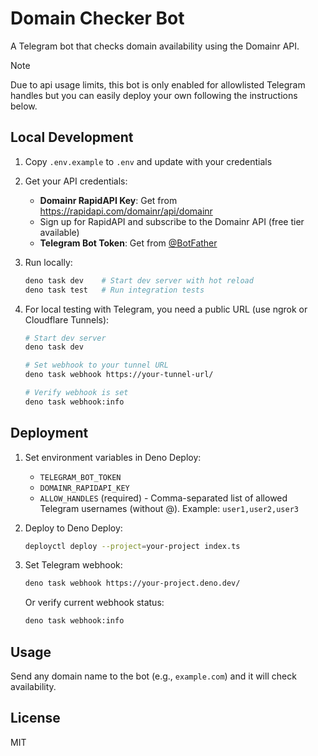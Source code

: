 # Domain Checker Bot

A Telegram bot that checks domain availability using the Domainr API.

> [!note]
Due to api usage limits, this bot is only enabled for allowlisted Telegram handles but you can easily deploy your own following the instructions below.

## Local Development

1. Copy `.env.example` to `.env` and update with your credentials

2. Get your API credentials:
   - **Domainr RapidAPI Key**: Get from https://rapidapi.com/domainr/api/domainr
   - Sign up for RapidAPI and subscribe to the Domainr API (free tier available)
   - **Telegram Bot Token**: Get from [@BotFather](https://t.me/botfather)

3. Run locally:
   ```bash
   deno task dev    # Start dev server with hot reload
   deno task test   # Run integration tests
   ```

4. For local testing with Telegram, you need a public URL (use ngrok or
   Cloudflare Tunnels):
   ```bash
   # Start dev server
   deno task dev

   # Set webhook to your tunnel URL
   deno task webhook https://your-tunnel-url/

   # Verify webhook is set
   deno task webhook:info
   ```

## Deployment

1. Set environment variables in Deno Deploy:
   - `TELEGRAM_BOT_TOKEN`
   - `DOMAINR_RAPIDAPI_KEY`
   - `ALLOW_HANDLES` (required) - Comma-separated list of allowed Telegram
     usernames (without @). Example: `user1,user2,user3`

2. Deploy to Deno Deploy:
   ```bash
   deployctl deploy --project=your-project index.ts
   ```

3. Set Telegram webhook:
   ```bash
   deno task webhook https://your-project.deno.dev/
   ```

   Or verify current webhook status:
   ```bash
   deno task webhook:info
   ```

## Usage

Send any domain name to the bot (e.g., `example.com`) and it will check
availability.

## License

MIT
